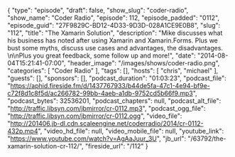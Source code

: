 {
  "type": "episode",
  "draft": false,
  "show_slug": "coder-radio",
  "show_name": "Coder Radio",
  "episode": 112,
  "episode_padded": "0112",
  "episode_guid": "27F9829C-BD12-4D33-9D3D-028A1CE9E0B8",
  "slug": "112",
  "title": "The Xamarin Solution",
  "description": "Mike discusses what his business has noted after using Xamarin and Xamarin.Forms. Plus we bust some myths, discuss use cases and advantages, the disadvantages. \n\nPlus you great feedback, some follow up and more!",
  "date": "2014-08-04T15:21:41-07:00",
  "header_image": "/images/shows/coder-radio.png",
  "categories": [
    "Coder Radio"
  ],
  "tags": [],
  "hosts": [
    "chris",
    "michael"
  ],
  "guests": [],
  "sponsors": [],
  "podcast_duration": "01:03:23",
  "podcast_file": "https://aphid.fireside.fm/d/1437767933/b44de5fa-47c1-4e94-bf9e-c72f8d1c8f5d/ac266782-99bb-4aeb-a1db-9752cd5b66f9.mp3",
  "podcast_bytes": 32536201,
  "podcast_chapters": null,
  "podcast_alt_file": "http://traffic.libsyn.com/jbmirror/cr-0112.mp3",
  "podcast_ogg_file": "http://traffic.libsyn.com/jbmirror/cr-0112.ogg",
  "video_file": "http://201406.jb-dl.cdn.scaleengine.net/coderradio/2014/cr-0112-432p.mp4",
  "video_hd_file": null,
  "video_mobile_file": null,
  "youtube_link": "https://www.youtube.com/watch?v=AgAaJuur_3U",
  "jb_url": "/63792/the-xamarin-solution-cr-112/",
  "fireside_url": "/112"
}

